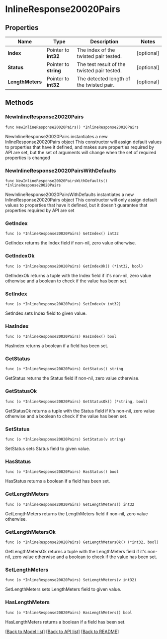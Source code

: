 # InlineResponse20020Pairs

## Properties

Name | Type | Description | Notes
------------ | ------------- | ------------- | -------------
**Index** | Pointer to **int32** | The index of the twisted pair tested. | [optional] 
**Status** | Pointer to **string** | The test result of the twisted pair tested. | [optional] 
**LengthMeters** | Pointer to **int32** | The detected length of the twisted pair. | [optional] 

## Methods

### NewInlineResponse20020Pairs

`func NewInlineResponse20020Pairs() *InlineResponse20020Pairs`

NewInlineResponse20020Pairs instantiates a new InlineResponse20020Pairs object
This constructor will assign default values to properties that have it defined,
and makes sure properties required by API are set, but the set of arguments
will change when the set of required properties is changed

### NewInlineResponse20020PairsWithDefaults

`func NewInlineResponse20020PairsWithDefaults() *InlineResponse20020Pairs`

NewInlineResponse20020PairsWithDefaults instantiates a new InlineResponse20020Pairs object
This constructor will only assign default values to properties that have it defined,
but it doesn't guarantee that properties required by API are set

### GetIndex

`func (o *InlineResponse20020Pairs) GetIndex() int32`

GetIndex returns the Index field if non-nil, zero value otherwise.

### GetIndexOk

`func (o *InlineResponse20020Pairs) GetIndexOk() (*int32, bool)`

GetIndexOk returns a tuple with the Index field if it's non-nil, zero value otherwise
and a boolean to check if the value has been set.

### SetIndex

`func (o *InlineResponse20020Pairs) SetIndex(v int32)`

SetIndex sets Index field to given value.

### HasIndex

`func (o *InlineResponse20020Pairs) HasIndex() bool`

HasIndex returns a boolean if a field has been set.

### GetStatus

`func (o *InlineResponse20020Pairs) GetStatus() string`

GetStatus returns the Status field if non-nil, zero value otherwise.

### GetStatusOk

`func (o *InlineResponse20020Pairs) GetStatusOk() (*string, bool)`

GetStatusOk returns a tuple with the Status field if it's non-nil, zero value otherwise
and a boolean to check if the value has been set.

### SetStatus

`func (o *InlineResponse20020Pairs) SetStatus(v string)`

SetStatus sets Status field to given value.

### HasStatus

`func (o *InlineResponse20020Pairs) HasStatus() bool`

HasStatus returns a boolean if a field has been set.

### GetLengthMeters

`func (o *InlineResponse20020Pairs) GetLengthMeters() int32`

GetLengthMeters returns the LengthMeters field if non-nil, zero value otherwise.

### GetLengthMetersOk

`func (o *InlineResponse20020Pairs) GetLengthMetersOk() (*int32, bool)`

GetLengthMetersOk returns a tuple with the LengthMeters field if it's non-nil, zero value otherwise
and a boolean to check if the value has been set.

### SetLengthMeters

`func (o *InlineResponse20020Pairs) SetLengthMeters(v int32)`

SetLengthMeters sets LengthMeters field to given value.

### HasLengthMeters

`func (o *InlineResponse20020Pairs) HasLengthMeters() bool`

HasLengthMeters returns a boolean if a field has been set.


[[Back to Model list]](../README.md#documentation-for-models) [[Back to API list]](../README.md#documentation-for-api-endpoints) [[Back to README]](../README.md)


